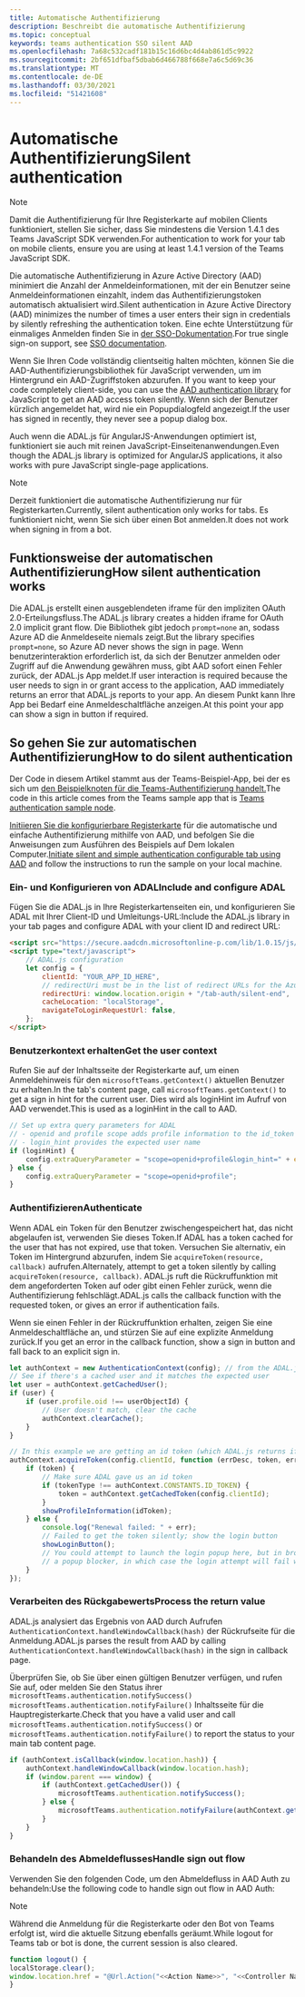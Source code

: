 ```yaml
---
title: Automatische Authentifizierung
description: Beschreibt die automatische Authentifizierung
ms.topic: conceptual
keywords: teams authentication SSO silent AAD
ms.openlocfilehash: 7a68c532cadf181b15c16d6bc4d4ab861d5c9922
ms.sourcegitcommit: 2bf651dfbaf5dbab6d466788f668e7a6c5d69c36
ms.translationtype: MT
ms.contentlocale: de-DE
ms.lasthandoff: 03/30/2021
ms.locfileid: "51421608"
---
```

# <a name="silent-authentication"></a><span data-ttu-id="d6d0d-104">Automatische Authentifizierung</span><span class="sxs-lookup"><span data-stu-id="d6d0d-104">Silent authentication</span></span>

> [!NOTE]
> <span data-ttu-id="d6d0d-105">Damit die Authentifizierung für Ihre Registerkarte auf mobilen Clients funktioniert, stellen Sie sicher, dass Sie mindestens die Version 1.4.1 des Teams JavaScript SDK verwenden.</span><span class="sxs-lookup"><span data-stu-id="d6d0d-105">For authentication to work for your tab on mobile clients, ensure you are using at least 1.4.1 version of the Teams JavaScript SDK.</span></span>

<span data-ttu-id="d6d0d-106">Die automatische Authentifizierung in Azure Active Directory (AAD) minimiert die Anzahl der Anmeldeinformationen, mit der ein Benutzer seine Anmeldeinformationen einzahlt, indem das Authentifizierungstoken automatisch aktualisiert wird.</span><span class="sxs-lookup"><span data-stu-id="d6d0d-106">Silent authentication in Azure Active Directory (AAD) minimizes the number of times a user enters their sign in credentials by silently refreshing the authentication token.</span></span> <span data-ttu-id="d6d0d-107">Eine echte Unterstützung für einmaliges Anmelden finden Sie in [der SSO-Dokumentation](~/tabs/how-to/authentication/auth-aad-sso.md).</span><span class="sxs-lookup"><span data-stu-id="d6d0d-107">For true single sign-on support, see [SSO documentation](~/tabs/how-to/authentication/auth-aad-sso.md).</span></span>

<span data-ttu-id="d6d0d-108">Wenn Sie Ihren Code vollständig clientseitig halten möchten, können Sie die AAD-Authentifizierungsbibliothek für JavaScript verwenden, um im Hintergrund ein AAD-Zugriffstoken abzurufen. [](/azure/active-directory/develop/active-directory-authentication-libraries)</span><span class="sxs-lookup"><span data-stu-id="d6d0d-108">If you want to keep your code completely client-side, you can use the [AAD authentication library](/azure/active-directory/develop/active-directory-authentication-libraries) for JavaScript to get an AAD access token silently.</span></span> <span data-ttu-id="d6d0d-109">Wenn sich der Benutzer kürzlich angemeldet hat, wird nie ein Popupdialogfeld angezeigt.</span><span class="sxs-lookup"><span data-stu-id="d6d0d-109">If the user has signed in recently, they never see a popup dialog box.</span></span>

<span data-ttu-id="d6d0d-110">Auch wenn die ADAL.js für AngularJS-Anwendungen optimiert ist, funktioniert sie auch mit reinen JavaScript-Einseitenanwendungen.</span><span class="sxs-lookup"><span data-stu-id="d6d0d-110">Even though the ADAL.js library is optimized for AngularJS applications, it also works with pure JavaScript single-page applications.</span></span>

> [!NOTE]
> <span data-ttu-id="d6d0d-111">Derzeit funktioniert die automatische Authentifizierung nur für Registerkarten.</span><span class="sxs-lookup"><span data-stu-id="d6d0d-111">Currently, silent authentication only works for tabs.</span></span> <span data-ttu-id="d6d0d-112">Es funktioniert nicht, wenn Sie sich über einen Bot anmelden.</span><span class="sxs-lookup"><span data-stu-id="d6d0d-112">It does not work when signing in from a bot.</span></span>

## <a name="how-silent-authentication-works"></a><span data-ttu-id="d6d0d-113">Funktionsweise der automatischen Authentifizierung</span><span class="sxs-lookup"><span data-stu-id="d6d0d-113">How silent authentication works</span></span>

<span data-ttu-id="d6d0d-114">Die ADAL.js erstellt einen ausgeblendeten iframe für den impliziten OAuth 2.0-Erteilungsfluss.</span><span class="sxs-lookup"><span data-stu-id="d6d0d-114">The ADAL.js library creates a hidden iframe for OAuth 2.0 implicit grant flow.</span></span> <span data-ttu-id="d6d0d-115">Die Bibliothek gibt jedoch `prompt=none` an, sodass Azure AD die Anmeldeseite niemals zeigt.</span><span class="sxs-lookup"><span data-stu-id="d6d0d-115">But the library specifies `prompt=none`, so Azure AD never shows the sign in page.</span></span> <span data-ttu-id="d6d0d-116">Wenn benutzerinteraktion erforderlich ist, da sich der Benutzer anmelden oder Zugriff auf die Anwendung gewähren muss, gibt AAD sofort einen Fehler zurück, der ADAL.js App meldet.</span><span class="sxs-lookup"><span data-stu-id="d6d0d-116">If user interaction is required because the user needs to sign in or grant access to the application, AAD immediately returns an error that ADAL.js reports to your app.</span></span> <span data-ttu-id="d6d0d-117">An diesem Punkt kann Ihre App bei Bedarf eine Anmeldeschaltfläche anzeigen.</span><span class="sxs-lookup"><span data-stu-id="d6d0d-117">At this point your app can show a sign in button if required.</span></span>

## <a name="how-to-do-silent-authentication"></a><span data-ttu-id="d6d0d-118">So gehen Sie zur automatischen Authentifizierung</span><span class="sxs-lookup"><span data-stu-id="d6d0d-118">How to do silent authentication</span></span>

<span data-ttu-id="d6d0d-119">Der Code in diesem Artikel stammt aus der Teams-Beispiel-App, bei der es sich um [den Beispielknoten für die Teams-Authentifizierung handelt.](https://github.com/OfficeDev/Microsoft-Teams-Samples/blob/main/samples/app-auth/nodejs/src/views/tab/silent/silent.hbs)</span><span class="sxs-lookup"><span data-stu-id="d6d0d-119">The code in this article comes from the Teams sample app that is [Teams authentication sample node](https://github.com/OfficeDev/Microsoft-Teams-Samples/blob/main/samples/app-auth/nodejs/src/views/tab/silent/silent.hbs).</span></span>

<span data-ttu-id="d6d0d-120">[Initiieren Sie die konfigurierbare Registerkarte](https://github.com/OfficeDev/Microsoft-Teams-Samples/tree/main/samples/tab-channel-group-config-page-auth/csharp) für die automatische und einfache Authentifizierung mithilfe von AAD, und befolgen Sie die Anweisungen zum Ausführen des Beispiels auf Dem lokalen Computer.</span><span class="sxs-lookup"><span data-stu-id="d6d0d-120">[Initiate silent and simple authentication configurable tab using AAD](https://github.com/OfficeDev/Microsoft-Teams-Samples/tree/main/samples/tab-channel-group-config-page-auth/csharp) and follow the instructions to run the sample on your local machine.</span></span>

### <a name="include-and-configure-adal"></a><span data-ttu-id="d6d0d-121">Ein- und Konfigurieren von ADAL</span><span class="sxs-lookup"><span data-stu-id="d6d0d-121">Include and configure ADAL</span></span>

<span data-ttu-id="d6d0d-122">Fügen Sie die ADAL.js in Ihre Registerkartenseiten ein, und konfigurieren Sie ADAL mit Ihrer Client-ID und Umleitungs-URL:</span><span class="sxs-lookup"><span data-stu-id="d6d0d-122">Include the ADAL.js library in your tab pages and configure ADAL with your client ID and redirect URL:</span></span>

```html
<script src="https://secure.aadcdn.microsoftonline-p.com/lib/1.0.15/js/adal.min.js" integrity="sha384-lIk8T3uMxKqXQVVfFbiw0K/Nq+kt1P3NtGt/pNexiDby2rKU6xnDY8p16gIwKqgI" crossorigin="anonymous"></script>
<script type="text/javascript">
    // ADAL.js configuration
    let config = {
        clientId: "YOUR_APP_ID_HERE",
        // redirectUri must be in the list of redirect URLs for the Azure AD app
        redirectUri: window.location.origin + "/tab-auth/silent-end",
        cacheLocation: "localStorage",
        navigateToLoginRequestUrl: false,
    };
</script>
```

### <a name="get-the-user-context"></a><span data-ttu-id="d6d0d-123">Benutzerkontext erhalten</span><span class="sxs-lookup"><span data-stu-id="d6d0d-123">Get the user context</span></span>

<span data-ttu-id="d6d0d-124">Rufen Sie auf der Inhaltsseite der Registerkarte auf, um einen Anmeldehinweis für den `microsoftTeams.getContext()` aktuellen Benutzer zu erhalten.</span><span class="sxs-lookup"><span data-stu-id="d6d0d-124">In the tab's content page, call `microsoftTeams.getContext()` to get a sign in hint for the current user.</span></span> <span data-ttu-id="d6d0d-125">Dies wird als loginHint im Aufruf von AAD verwendet.</span><span class="sxs-lookup"><span data-stu-id="d6d0d-125">This is used as a loginHint in the call to AAD.</span></span>

```javascript
// Set up extra query parameters for ADAL
// - openid and profile scope adds profile information to the id_token
// - login_hint provides the expected user name
if (loginHint) {
    config.extraQueryParameter = "scope=openid+profile&login_hint=" + encodeURIComponent(loginHint);
} else {
    config.extraQueryParameter = "scope=openid+profile";
}
```

### <a name="authenticate"></a><span data-ttu-id="d6d0d-126">Authentifizieren</span><span class="sxs-lookup"><span data-stu-id="d6d0d-126">Authenticate</span></span>

<span data-ttu-id="d6d0d-127">Wenn ADAL ein Token für den Benutzer zwischengespeichert hat, das nicht abgelaufen ist, verwenden Sie dieses Token.</span><span class="sxs-lookup"><span data-stu-id="d6d0d-127">If ADAL has a token cached for the user that has not expired, use that token.</span></span> <span data-ttu-id="d6d0d-128">Versuchen Sie alternativ, ein Token im Hintergrund abzurufen, indem Sie `acquireToken(resource, callback)` aufrufen.</span><span class="sxs-lookup"><span data-stu-id="d6d0d-128">Alternately, attempt to get a token silently by calling `acquireToken(resource, callback)`.</span></span> <span data-ttu-id="d6d0d-129">ADAL.js ruft die Rückruffunktion mit dem angeforderten Token auf oder gibt einen Fehler zurück, wenn die Authentifizierung fehlschlägt.</span><span class="sxs-lookup"><span data-stu-id="d6d0d-129">ADAL.js calls the callback function with the requested token, or gives an error if authentication fails.</span></span>

<span data-ttu-id="d6d0d-130">Wenn sie einen Fehler in der Rückruffunktion erhalten, zeigen Sie eine Anmeldeschaltfläche an, und stürzen Sie auf eine explizite Anmeldung zurück.</span><span class="sxs-lookup"><span data-stu-id="d6d0d-130">If you get an error in the callback function, show a sign in button and fall back to an explicit sign in.</span></span>

```javascript
let authContext = new AuthenticationContext(config); // from the ADAL.js library
// See if there's a cached user and it matches the expected user
let user = authContext.getCachedUser();
if (user) {
    if (user.profile.oid !== userObjectId) {
        // User doesn't match, clear the cache
        authContext.clearCache();
    }
}

// In this example we are getting an id token (which ADAL.js returns if we ask for resource = clientId)
authContext.acquireToken(config.clientId, function (errDesc, token, err, tokenType) {
    if (token) {
        // Make sure ADAL gave us an id token
        if (tokenType !== authContext.CONSTANTS.ID_TOKEN) {
            token = authContext.getCachedToken(config.clientId);
        }
        showProfileInformation(idToken);
    } else {
        console.log("Renewal failed: " + err);
        // Failed to get the token silently; show the login button
        showLoginButton();
        // You could attempt to launch the login popup here, but in browsers this could be blocked by
        // a popup blocker, in which case the login attempt will fail with the reason FailedToOpenWindow.
    }
});
```

### <a name="process-the-return-value"></a><span data-ttu-id="d6d0d-131">Verarbeiten des Rückgabewerts</span><span class="sxs-lookup"><span data-stu-id="d6d0d-131">Process the return value</span></span>

<span data-ttu-id="d6d0d-132">ADAL.js analysiert das Ergebnis von AAD durch Aufrufen `AuthenticationContext.handleWindowCallback(hash)` der Rückrufseite für die Anmeldung.</span><span class="sxs-lookup"><span data-stu-id="d6d0d-132">ADAL.js parses the result from AAD by calling `AuthenticationContext.handleWindowCallback(hash)` in the sign in callback page.</span></span>

<span data-ttu-id="d6d0d-133">Überprüfen Sie, ob Sie über einen gültigen Benutzer verfügen, und rufen Sie auf, oder melden Sie den Status ihrer `microsoftTeams.authentication.notifySuccess()` `microsoftTeams.authentication.notifyFailure()` Inhaltsseite für die Hauptregisterkarte.</span><span class="sxs-lookup"><span data-stu-id="d6d0d-133">Check that you have a valid user and call `microsoftTeams.authentication.notifySuccess()` or `microsoftTeams.authentication.notifyFailure()` to report the status to your main tab content page.</span></span>

```javascript
if (authContext.isCallback(window.location.hash)) {
    authContext.handleWindowCallback(window.location.hash);
    if (window.parent === window) {
        if (authContext.getCachedUser()) {
            microsoftTeams.authentication.notifySuccess();
        } else {
            microsoftTeams.authentication.notifyFailure(authContext.getLoginError());
        }
    }
}
```

### <a name="handle-sign-out-flow"></a><span data-ttu-id="d6d0d-134">Behandeln des Abmeldeflusses</span><span class="sxs-lookup"><span data-stu-id="d6d0d-134">Handle sign out flow</span></span>

<span data-ttu-id="d6d0d-135">Verwenden Sie den folgenden Code, um den Abmeldefluss in AAD Auth zu behandeln:</span><span class="sxs-lookup"><span data-stu-id="d6d0d-135">Use the following code to handle sign out flow in AAD Auth:</span></span>

> [!NOTE]
> <span data-ttu-id="d6d0d-136">Während die Anmeldung für die Registerkarte oder den Bot von Teams erfolgt ist, wird die aktuelle Sitzung ebenfalls geräumt.</span><span class="sxs-lookup"><span data-stu-id="d6d0d-136">While logout for Teams tab or bot is done, the current session is also cleared.</span></span>

```javascript
function logout() {
localStorage.clear();
window.location.href = "@Url.Action("<<Action Name>>", "<<Controller Name>>")";
}
```
